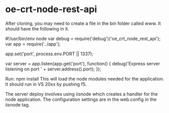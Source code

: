 ﻿# oe-crt-node-rest-api

After cloning, you may need to create a file in the bin folder called www.  It should have the following in it.

#!/usr/bin/env node
var debug = require('debug')('oe_crt_node_rest_api');
var app = require('../app');

app.set('port', process.env.PORT || 1337);

var server = app.listen(app.get('port'), function() {
    debug('Express server listening on port ' + server.address().port);
});


Run:  npm install 
This will load the node modules needed for the application.  It should run in VS 20xx by pushing f5.  

The server deploy involves using iisnode which creates a handler for the node application.  The configuration settings are in the web.config in the iisnode tag.


